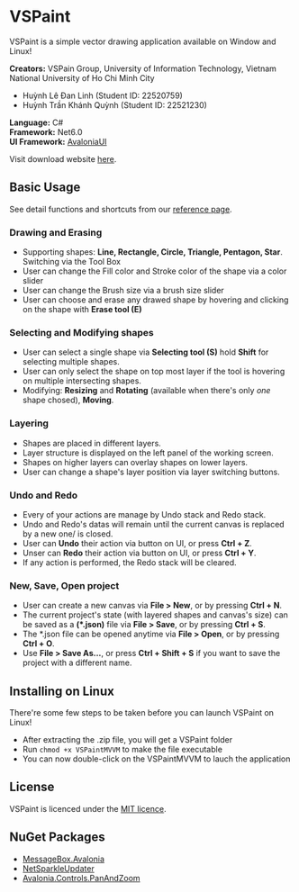 # VSPaint
VSPaint is a simple vector drawing application available on Window and Linux!  

**Creators:** VSPain Group, University of Information Technology, Vietnam National University of Ho Chi Minh City
- Huỳnh Lê Đan Linh (Student ID: 22520759)
- Huỳnh Trần Khánh Quỳnh (Student ID: 22521230)    

**Language:** C#  
**Framework:** Net6.0  
**UI Framework:** [AvaloniaUI](https://avaloniaui.net/)

Visit download website [here](https://q190504.github.io/VSPaint-Website/).

## Basic Usage
See detail functions and shortcuts from our [reference page](https://q190504.github.io/VSPaint-Website/reference.html).

### Drawing and Erasing
- Supporting shapes: **Line, Rectangle, Circle, Triangle, Pentagon, Star**. Switching via the Tool Box
- User can change the Fill color and Stroke color of the shape via a color slider
- User can change the Brush size via a brush size slider
- User can choose and erase any drawed shape by hovering and clicking on the shape with **Erase tool (E)**

### Selecting and Modifying shapes
- User can select a single shape via **Selecting tool (S)** hold **Shift** for selecting multiple shapes.
- User can only select the shape on top most layer if the tool is hovering on multiple intersecting shapes.
- Modifying: **Resizing** and **Rotating** (available when there's only *one* shape chosed), **Moving**.

### Layering
- Shapes are placed in different layers.
- Layer structure is displayed on the left panel of the working screen.
- Shapes on higher layers can overlay shapes on lower layers.
- User can change a shape's layer position via layer switching buttons.

### Undo and Redo
- Every of your actions are manage by Undo stack and Redo stack.
- Undo and Redo's datas will remain until the current canvas is replaced by a new one/ is closed.
- User can **Undo** their action via button on UI, or press **Ctrl + Z**.
- Unser can **Redo** their action via button on UI, or press **Ctrl + Y**.
- If any action is performed, the Redo stack will be cleared.

### New, Save, Open project
- User can create a new canvas via **File > New**, or by pressing **Ctrl + N**.
- The current project's state (with layered shapes and canvas's size) can be saved as a **(*.json)** file via **File > Save**, or by pressing **Ctrl + S**.
- The *.json file can be opened anytime via **File > Open**, or by pressing **Ctrl + O**.
- Use **File > Save As...**, or press **Ctrl + Shift + S** if you want to save the project with a different name.

## Installing on Linux
There're some few steps to be taken before you can launch VSPaint on Linux!  
- After extracting the .zip file, you will get a VSPaint folder
- Run `chmod +x VSPaintMVVM` to make the file executable
- You can now double-click on the VSPaintMVVM to lauch the application

## License

VSPaint is licenced under the [MIT licence](LICENSE.md).

## NuGet Packages
- [MessageBox.Avalonia](https://github.com/AvaloniaCommunity/MessageBox.Avalonia)  
- [NetSparkleUpdater](https://github.com/NetSparkleUpdater/NetSparkle)  
- [Avalonia.Controls.PanAndZoom](https://github.com/wieslawsoltes/PanAndZoom)  
